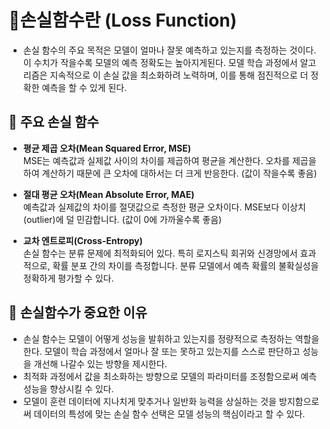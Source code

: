 # :book:손실함수란 (Loss Function)
-  손실 함수의 주요 목적은 모델이 얼마나 잘못 예측하고 있는지를 측정하는 것이다. 이 수치가 작을수록 모델의 예측 정확도는 높아지게된다. 모델 학습 과정에서 알고리즘은 지속적으로 이 손실 값을 최소화하려 노력하며, 이를 통해 점진적으로 더 정확한 예측을 할 수 있게 된다.

## :mag_right:	주요 손실 함수
- **평균 제곱 오차(Mean Squared Error, MSE)**  
  MSE는 예측값과 실제값 사이의 차이를 제곱하여 평균을 계산한다. 오차를 제곱을 하여 계산하기 때문에 큰 오차에 대하서는 더 크게 반응한다. (값이 작을수록 좋음)

- **절대 평균 오차(Mean Absolute Error, MAE)**  
  예측값과 실제값의 차이를 절댓값으로 측정한 평균 오차이다. MSE보다 이상치(outlier)에 덜 민감합니다. (값이 0에 가까울수록 좋음)

- **교차 엔트로피(Cross-Entropy)**  
  손실 함수는 분류 문제에 최적화되어 있다. 특히 로지스틱 회귀와 신경망에서 효과적으로, 확률 분포 간의 차이를 측정합니다. 분류 모델에서 예측 확률의 불확실성을 정확하게 평가할 수 있다.

## :mag_right:	손실함수가 중요한 이유
- 손실 함수는 모델이 어떻게 성능을 발휘하고 있는지를 정량적으로 측정하는 역할을 한다. 모델이 학습 과정에서 얼마나 잘 또는 못하고 있는지를 스스로 판단하고 성능을 개선해 나갈수 있는 방향을 제시한다.
- 최적화 과정에서 값을 최소화하는 방향으로 모델의 파라미터를 조정함으로써 예측 성능을 향상시킬 수 있다.
- 모델이 훈련 데이터에 지나치게 맞추거나 일반화 능력을 상실하는 것을 방지함으로써 데이터의 특성에 맞는 손실 함수 선택은 모델 성능의 핵심이라고 할 수 있다.
